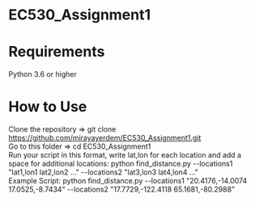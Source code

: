 # EC530_Assignment1

# Requirements
Python 3.6 or higher

# How to Use

Clone the repository => git clone https://github.com/mirayayerdem/EC530_Assignment1.git  
Go to this folder => cd EC530_Assignment1  
Run your script in this format, write lat,lon for each location and add a space for additional locations: python find_distance.py --locations1 "lat1,lon1 lat2,lon2 ..." --locations2 "lat3,lon3 lat4,lon4 ..."  
Example Script: python find_distance.py --locations1 "20.4176,-14.0074 17.0525,-8.7434" --locations2 "17.7729,-122.4118 65.1681,-80.2988"  



